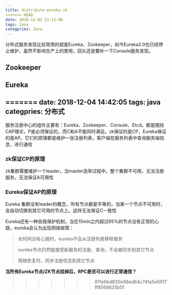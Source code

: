 ```yaml
---
title: distribute-eureka-zk
<<<<<<< HEAD
date: 2018-12-02 21:12:08
tags: Java
categpries: Java
---
```

分布式服务发现比较常用的就是Eureka、Zookeeper，如今Eureka2.0也已经停止维护，虽然不影响生产上的使用，回头还是要补一下Consule服务发现。

## Zookeeper ##



## Eureka ##


=======
date: 2018-12-04 14:42:05
tags: java
categpries: 分布式
---
服务注册中心的组件主要有：Eureka、Zookeeper、Consule、Etcd。都是围绕CAP理论，P是必须保证的，而C和A不能同时满足。zk保证的是CP，Eureka保证的是AP。它们的原理都是维护一张注册列表，客户端在服务列表中查询服务端信息，进行通信
<!-- more -->

### zk保证CP的原理
zk集群需要维护一个leader，当master选举过程中，整个集群不可用，无法注册服务，无法保证A可用性

### Eureka保证AP的原理
Eureka
集群没有leader的概念，所有节点都是平等的，当某一个节点不可用时，会自动切换到其它可用的节点上。这样无法保证C一致性

Eureka还有一种自我保护机制，当在15min之内超过85%的节点没有正常的心跳，eureka会认为出现网络故障：

> 长时间没有心跳时，eureka不会从注册列表移除服务
> 
> eureka节点仍然能接受新服务的注册、查询，不会被同步到其它节点
> 
> 网络恢复时，同步注册信息到其它节点

**当所有Eureka节点/ZK节点挂掉后，RPC是否可以进行正常通信？**
>>>>>>> 811e6bd830e98ed64c74fa5e0917ff8568625b5f


